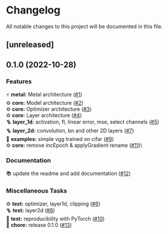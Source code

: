 # Changelog

All notable changes to this project will be documented in this file.

## [unreleased]

## 0.1.0 (2022-10-28)

### Features

⚡️ **metal:** Metal architecture ([#1](https://github.com/owkin/MAKit/pull/1))\
⚙️ **core:** Model architecture ([#2](https://github.com/owkin/MAKit/pull/2))\
⚙️ **core:** Optimizer architecture ([#3](https://github.com/owkin/MAKit/pull/3))\
⚙️ **core:** Layer architecture ([#4](https://github.com/owkin/MAKit/pull/4))\
🪜 **layer_1d:** activation, fl, linear error, mse, select channels ([#5](https://github.com/owkin/MAKit/pull/5))\
🪜 **layer_2d:** convolution, bn and other 2D layers ([#7](https://github.com/owkin/MAKit/pull/7))\
🚀 **examples:** simple vgg trained on cifar ([#9](https://github.com/owkin/MAKit/pull/9))\
⚙️ **core:** remove incEpoch & applyGradient rename ([#11](https://github.com/owkin/MAKit/pull/11))\

### Documentation

📚 update the readme and add documentation ([#12](https://github.com/owkin/MAKit/pull/12))

### Miscellaneous Tasks

⚙️ **test:** optimizer, layer1d, clipping ([#6](https://github.com/owkin/MAKit/pull/6))\
🪜 **test:** layer2d ([#8](https://github.com/owkin/MAKit/pull/8))\
🚀 **test:** reproducibility with PyTorch ([#10](https://github.com/owkin/MAKit/pull/10))\
🔧 **chore:** release 0.1.0 ([#13](https://github.com/owkin/MAKit/pull/13))
